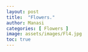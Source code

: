 ```yaml
---
layout: post
title:  "Flowers."
author: Manasi
categories: [ Flowers ]
image: assets/images/Fl4.jpg
toc: true
---
```

